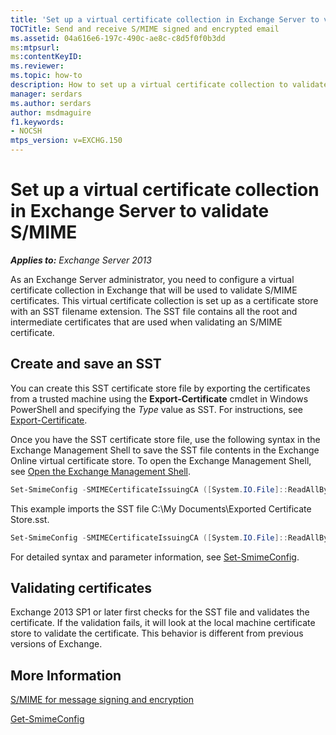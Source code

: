 ```yaml
---
title: 'Set up a virtual certificate collection in Exchange Server to validate S/MIME'
TOCTitle: Send and receive S/MIME signed and encrypted email
ms.assetid: 04a616e6-197c-490c-ae8c-c8d5f0f0b3dd
ms:mtpsurl:
ms:contentKeyID:
ms.reviewer:
ms.topic: how-to
description: How to set up a virtual certificate collection to validate S/MIME in Microsoft Exchange Server
manager: serdars
ms.author: serdars
author: msdmaguire
f1.keywords:
- NOCSH
mtps_version: v=EXCHG.150
---
```


# Set up a virtual certificate collection in Exchange Server to validate S/MIME

_**Applies to:** Exchange Server 2013_

As an Exchange Server administrator, you need to configure a virtual certificate collection in Exchange that will be used to validate S/MIME certificates. This virtual certificate collection is set up as a certificate store with an SST filename extension. The SST file contains all the root and intermediate certificates that are used when validating an S/MIME certificate.

## Create and save an SST

You can create this SST certificate store file by exporting the certificates from a trusted machine using the **Export-Certificate** cmdlet in Windows PowerShell and specifying the _Type_ value as SST. For instructions, see [Export-Certificate](/powershell/module/pki/export-certificate).

Once you have the SST certificate store file, use the following syntax in the Exchange Management Shell to save the SST file contents in the Exchange Online virtual certificate store. To open the Exchange Management Shell, see [Open the Exchange Management Shell](/powershell/exchange/open-the-exchange-management-shell).

```PowerShell
Set-SmimeConfig -SMIMECertificateIssuingCA ([System.IO.File]::ReadAllBytes('<FileNameAndPath>.sst'))
```

This example imports the SST file C:\My Documents\Exported Certificate Store.sst.

```PowerShell
Set-SmimeConfig -SMIMECertificateIssuingCA ([System.IO.File]::ReadAllBytes('C:\My Documents\Exported Certificate Store.sst'))
```

For detailed syntax and parameter information, see [Set-SmimeConfig](/powershell/module/exchange/set-smimeconfig).

## Validating certificates

Exchange 2013 SP1 or later first checks for the SST file and validates the certificate. If the validation fails, it will look at the local machine certificate store to validate the certificate. This behavior is different from previous versions of Exchange.

## More Information

[S/MIME for message signing and encryption](s-mime-for-message-signing-and-encryption.md)

[Get-SmimeConfig](/powershell/module/exchange/get-smimeconfig)
